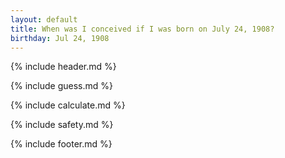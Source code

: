 ```yaml
---
layout: default
title: When was I conceived if I was born on July 24, 1908?
birthday: Jul 24, 1908
---
```


{% include header.md %}

{% include guess.md %}

{% include calculate.md %}

{% include safety.md %}

{% include footer.md %}



